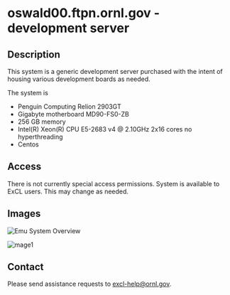 # oswald00.ftpn.ornl.gov - development server

## Description

This system is a generic development server purchased with the intent of
housing various development boards as needed.

The system is
*  Penguin Computing Relion 2903GT
*  Gigabyte motherboard MD90-FS0-ZB
*  256 GB memory
*  Intel(R) Xeon(R) CPU E5-2683 v4 @ 2.10GHz  2x16 cores no hyperthreading
* Centos

## Access

There is not currently special access permissions.   System is available
to ExCL users.  This may change as needed.

## Images
![Emu System Overview](https://github.com/RelativePrime/excl-user-docs/raw/master/hosts/images/emu-overview.png "Emu System Overview")

![mage1](https://github.com/RelativePrime/excl-user-docs/raw/master/hosts/images/20190607_123402.jpg "an image")


## Contact
Please send assistance requests to excl-help@ornl.gov.
